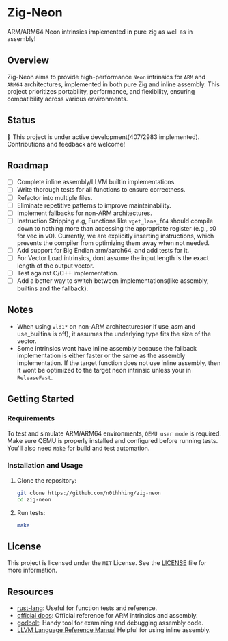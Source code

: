 # Zig-Neon

ARM/ARM64 Neon intrinsics implemented in pure zig as well as in assembly!

## Overview

Zig-Neon aims to provide high-performance `Neon` intrinsics for `ARM` and `ARM64` architectures, implemented in both pure Zig and inline assembly. This project prioritizes portability, performance, and flexibility, ensuring compatibility across various environments.

## Status

🚧 This project is under active development(407/2983 implemented). Contributions and feedback are welcome!

## Roadmap

 - [ ] Complete inline assembly/LLVM builtin implementations.
 - [ ] Write thorough tests for all functions to ensure correctness.
 - [ ] Refactor into multiple files.
 - [ ] Eliminate repetitive patterns to improve maintainability.
 - [ ] Implement fallbacks for non-ARM architectures.
 - [ ] Instruction Stripping e.g, Functions like `vget_lane_f64` should compile down to nothing more than accessing the appropriate register (e.g., s0 for vec in v0). Currently, we are explicitly inserting instructions, which prevents the compiler from optimizing them away when not needed.
 - [ ] Add support for Big Endian arm/aarch64, and add tests for it.
 - [ ] For Vector Load intrinsics, dont assume the input length is the exact length of the output vector.
 - [ ] Test against C/C++ implementation.
 - [ ] Add a better way to switch between implementations(like assembly, builtins and the fallback).

## Notes
 - When using `vld1*` on non-ARM architectures(or if use_asm and use_builtins is off), it assumes the underlying type fits the size of the vector.
 - Some intrinsics wont have inline assembly because the fallback implementation is either faster or the same as the assembly implementation. If the target function does not use inline assembly, then it wont be optimized to the target neon intrinsic unless your in `ReleaseFast`.

## Getting Started

### Requirements
To test and simulate ARM/ARM64 environments, `QEMU user mode` is required. Make sure QEMU is properly installed and configured before running tests. You'll also need `Make` for build and test automation.

### Installation and Usage
1. Clone the repository:
   ```bash
   git clone https://github.com/n0thhhing/zig-neon
   cd zig-neon
   ```

3. Run tests:
   ```bash
   make
   ```

## License

This project is licensed under the `MIT` License. See the [LICENSE](LICENSE) file for more information.

## Resources

- [rust-lang](https://dev-doc.rust-lang.org/nightly/core/arch/aarch64/index.html): Useful for function tests and reference.
- [official docs](https://developer.arm.com/architectures/instruction-sets/intrinsics/#q=): Official reference for ARM intrinsics and assembly.
- [godbolt](https://godbolt.org/z/7Ec6co4WG): Handy tool for examining and debugging assembly code.
- [LLVM Language Reference Manual](https://releases.llvm.org/10.0.0/docs/LangRef.html) Helpful for using inline assembly.